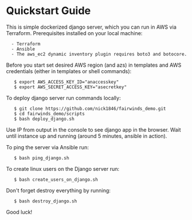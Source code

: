 #  Quickstart Guide 

  This is simple dockerized django server, which you can run in AWS via Terraform.
  Prerequisites installed on your local machine:
  
      - Terraform
      - Ansible
      - The aws_ec2 dynamic inventory plugin requires boto3 and botocore.

  Before you start set desired AWS region (and azs) in templates and AWS credentials (either in templates or shell commands):
  
       $ export AWS_ACCESS_KEY_ID="anaccesskey"
       $ export AWS_SECRET_ACCESS_KEY="asecretkey"

  To deploy django server run commands locally:
  
       $ git clone https://github.com/nick1846/fairwinds_demo.git
       $ cd fairwinds_demo/scripts
       $ bash deploy_django.sh
 
  Use IP from output in the console to see django app in the browser. Wait until instance up and running (around 5 minutes, ansible in action).
  
  To ping the server via Ansible run: 
  
       $ bash ping_django.sh

  To create linux users on the Django server run:

       $ bash create_users_on_django.sh
     
  Don't forget destroy everything by running:
  
       $ bash destroy_django.sh
     
  Good luck!

